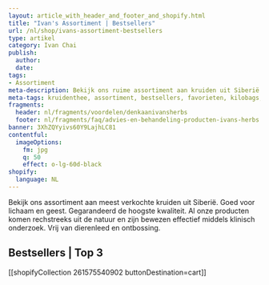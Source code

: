 ```yaml
---
layout: article_with_header_and_footer_and_shopify.html
title: "Ivan's Assortiment | Bestsellers"
url: /nl/shop/ivans-assortiment-bestsellers
type: artikel
category: Ivan Chai
publish:
  author:
  date:
tags:
- Assortiment
meta-description: Bekijk ons ruime assortiment aan kruiden uit Siberië. Gegarandeerd de hoogste kwaliteit volgens Eco7 Standaard. Benieuwd naar onze bestsellers?
meta-tags: kruidenthee, assortiment, bestsellers, favorieten, kilobags, inzichten, geschenkdoos
fragments:
  header: nl/fragments/voordelen/denkaanivansherbs
  footer: nl/fragments/faq/advies-en-behandeling-producten-ivans-herbs
banner: 3XhZQYyivs60Y9LajhLC81
contentful:
  imageOptions:
    fm: jpg
    q: 50
    effect: o-lg-60d-black
shopify:
  language: NL
---
```

Bekijk ons assortiment aan meest verkochte kruiden uit Siberië. Goed voor lichaam en geest. Gegarandeerd de hoogste kwaliteit. Al onze producten komen rechstreeks uit de natuur en zijn bewezen effectief middels klinisch onderzoek. Vrij van dierenleed en ontbossing.


## Bestsellers | Top 3

[[shopifyCollection 261575540902 buttonDestination=cart]]